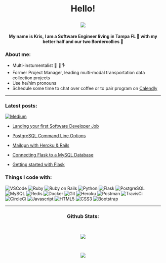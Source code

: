# <p align='center'>Hello!</p>

  <p align="center">
  <a href="https://github.com/krislitman/KrisLitman">
    <img src="https://img.shields.io/badge/Kris%20Litman-Software%20Engineer-81A1C1"/>
  </a>
</p>
<!--   ![badge align='center'](https://img.shields.io/badge/Kris%20Litman-Software%20Developer-blue)  -->


<h4 align='center' >My name is Kris, I am a Software Engineer living in Tampa FL 🌴 with my better half and our two Bordercollies 🐶</h4>

### About me:

- Multi-instumentalist 🎸 🥁 🎙
- Former Project Manager, leading multi-modal transportation data collection projects
- Use he/him pronouns 
- Schedule some time to chat over coffee or to pair program on [Calendly](https://calendly.com/kris_litman)

<hr>

### Latest posts: 

<a href="https://kris-litman.medium.com"><img alt="Medium" src="https://img.shields.io/badge/Medium-%23000000.svg?style=for-the-badge&logo=Medium&logoColor=white" />
  
- [Landing your first Software Developer Job](https://kris-litman.medium.com/landing-your-first-software-developer-job-with-a-nontraditional-background-941aef804bd2)
  
- [PostgreSQL Command Line Options](https://kris-litman.medium.com/postgresql-command-line-options-b00b8d025fd3)

- [Mailgun with Heroku & Rails](https://kris-litman.medium.com/mailgun-with-heroku-and-rails-abe8e79d28a1)

- [Connecting Flask to a MySQL Database](https://kris-litman.medium.com/connecting-flask-to-a-mysql-database-6f4d71b85d4e)

- [Getting started with Flask](https://kris-litman.medium.com/getting-started-with-flask-4ba7cc5c5f83)


### Things I code with:

![VSCode](https://img.shields.io/badge/-Visual_Studio_Code-black?style=flat-square&logo=visual%20studio%20code)
![Ruby](https://img.shields.io/badge/-Ruby-black?style=flat-square&logo=ruby&logoColor=white)
![Ruby on Rails](https://img.shields.io/badge/rails-black?style=flat-square&logo=ruby-on-rails&logoColor=white)
![Python](https://img.shields.io/badge/-Python-black?style=flat-square&logo=python&logoColor=white)
![Flask](https://img.shields.io/badge/-Flask-black?style=flat-square&logo=flask&logoColor=white)
![PostgreSQL](https://img.shields.io/badge/-PostgreSQL-black?style=flat-square&logo=postgresql)
![MySQL](https://img.shields.io/badge/-MySQL-black?style=flat-square&logo=mysql)
![Redis](https://img.shields.io/badge/-Redis-black?style=flat-square&logo=redis)
![Docker](https://img.shields.io/badge/-Docker-black?style=flat-square&logo=docker)
![Git](https://img.shields.io/badge/-Git-black?style=flat-square&logo=git&logoColor=white)
![Heroku](https://img.shields.io/badge/-Heroku-black?style=flat-square&logo=heroku)
![Postman](https://img.shields.io/badge/-Postman-black?style=flat-square&logo=postman)
![TravisCi](https://img.shields.io/badge/-Travis-black?style=flat-square&logo=travis-ci)
![CircleCi](https://img.shields.io/badge/-CircleCI-black?style=flat-square&logo=circleci)
![Javascript](https://img.shields.io/badge/-Javascript-black?style=flat-square&logo=javascript&logoColor=white)
![HTML5](https://img.shields.io/badge/-HTML5-black?style=flat-square&logo=html5&logoColor=white)
![CSS3](https://img.shields.io/badge/-CSS3-black?style=flat-square&logo=css3)
![Bootstrap](https://img.shields.io/badge/-Bootstrap-black?style=flat-square&logo=bootstrap)
<br>
<hr>


### <p align='center'>Github Stats: </p>
<br>
<p align="center">
  <a href="https://github.com/krislitman/KrisLitman">
    <img src="https://github-readme-stats.vercel.app/api?username=krislitman&count_private=true&show_icons=true&theme=nord"&alt="Kris Stats" />
  </a>
</p>

<br>
<p align="center">
  <a href="https://github.com/krislitman/KrisLitman">
    <img src="https://github-readme-stats.vercel.app/api/top-langs/?username=krislitman&theme=nord"&alt="Kris Top Languages" />
  </a>
</p>
